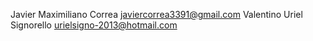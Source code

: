 Javier Maximiliano Correa javiercorrea3391@gmail.com
Valentino Uriel Signorello urielsigno-2013@hotmail.com
